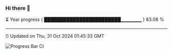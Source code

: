 ### Hi there 👋

⏳ Year progress { ████████████████████████▁▁▁▁▁▁ } 83.08 %

---

⏰ Updated on Thu, 31 Oct 2024 01:45:33 GMT

![Progress Bar CI](https://github.com/ZhaoGui/ZhaoGui/workflows/Progress%20Bar%20CI/badge.svg)
